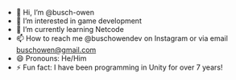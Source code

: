 - 👋 Hi, I’m @busch-owen
- 👀 I’m interested in game development
- 🌱 I’m currently learning Netcode
- 📫 How to reach me @buschowendev on Instagram or via email buschowen@gmail.com
- 😄 Pronouns: He/Him
- ⚡ Fun fact: I have been programming in Unity for over 7 years!

<!---
busch-owen/busch-owen is a ✨ special ✨ repository because its `README.md` (this file) appears on your GitHub profile.
You can click the Preview link to take a look at your changes.
--->

